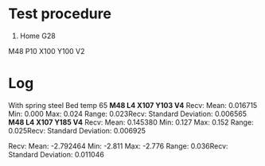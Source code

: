 
# Test procedure
1. Home
 G28
 
 M48 P10 X100 Y100 V2
 

# Log
With spring steel
Bed temp 65
**M48 L4 X107 Y103 V4**
Recv: Mean: 0.016715 Min: 0.000 Max: 0.024 Range: 0.023Recv: Standard Deviation: 0.006565
**M48 L4 X107 Y185 V4**
Recv: Mean: 0.145380 Min: 0.127 Max: 0.152 Range: 0.025Recv: Standard Deviation: 0.006925

Recv: Mean: -2.792464 Min: -2.811 Max: -2.776 Range: 0.036Recv: Standard Deviation: 0.011046

<!--stackedit_data:
eyJoaXN0b3J5IjpbNzkzOTIzNTEwLDEzMjA3MzU5MjcsOTUzNj
c4MzIzXX0=
-->